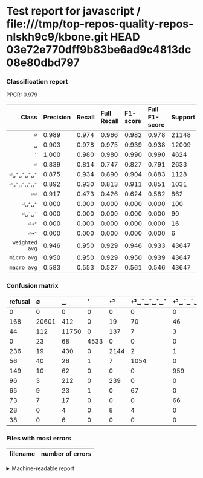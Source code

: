 # Test report for javascript / file:///tmp/top-repos-quality-repos-nlskh9c9/kbone.git HEAD 03e72e770dff9b83be6ad9c4813dc08e80dbd797

### Classification report

PPCR: 0.979

| Class | Precision | Recall | Full Recall | F1-score | Full F1-score | Support | Full Support | PPCR |
|------:|:----------|:-------|:------------|:---------|:---------|:--------|:-------------|:-----|
| `∅` | 0.989| 0.974| 0.966| 0.982| 0.978| 21148| 21316| 0.992 |
| `␣` | 0.903| 0.978| 0.975| 0.939| 0.938| 12009| 12053| 0.996 |
| `'` | 1.000| 0.980| 0.980| 0.990| 0.990| 4624| 4624| 1.000 |
| `⏎` | 0.839| 0.814| 0.747| 0.827| 0.791| 2633| 2869| 0.918 |
| `⏎␣⁺␣⁺␣⁺␣⁺` | 0.875| 0.934| 0.890| 0.904| 0.883| 1128| 1184| 0.953 |
| `⏎␣⁻␣⁻␣⁻␣⁻` | 0.892| 0.930| 0.813| 0.911| 0.851| 1031| 1180| 0.874 |
| `⏎⏎` | 0.917| 0.473| 0.426| 0.624| 0.582| 862| 958| 0.900 |
| `⏎␣⁺␣⁺` | 0.000| 0.000| 0.000| 0.000| 0.000| 100| 165| 0.606 |
| `⏎␣⁻␣⁻` | 0.000| 0.000| 0.000| 0.000| 0.000| 90| 163| 0.552 |
| `⏎⇥⁺` | 0.000| 0.000| 0.000| 0.000| 0.000| 16| 44| 0.364 |
| `⏎⇥⁻` | 0.000| 0.000| 0.000| 0.000| 0.000| 6| 44| 0.136 |
| `weighted avg` | 0.946| 0.950| 0.929| 0.946| 0.933| 43647| 44600| 0.979 |
| `micro avg` | 0.950| 0.950| 0.929| 0.950| 0.939| 43647| 44600| 0.979 |
| `macro avg` | 0.583| 0.553| 0.527| 0.561| 0.546| 43647| 44600| 0.979 |

### Confusion matrix

|refusal|  ∅| ␣| '| ⏎| ⏎␣⁺␣⁺␣⁺␣⁺| ⏎␣⁻␣⁻␣⁻␣⁻| ⏎⏎| ⏎␣⁺␣⁺| ⏎␣⁻␣⁻| ⏎⇥⁺| ⏎⇥⁻| 
|:---|:---|:---|:---|:---|:---|:---|:---|:---|:---|:---|:---|
|0 |0 |0 |0 |0 |0 |0 |0 |0 |0 |0 |0 |
|168 |20601 |412 |0 |19 |70 |46 |0 |0 |0 |0 |0 |
|44 |112 |11750 |0 |137 |7 |3 |0 |0 |0 |0 |0 |
|0 |23 |68 |4533 |0 |0 |0 |0 |0 |0 |0 |0 |
|236 |19 |430 |0 |2144 |2 |1 |37 |0 |0 |0 |0 |
|56 |40 |26 |1 |7 |1054 |0 |0 |0 |0 |0 |0 |
|149 |10 |62 |0 |0 |0 |959 |0 |0 |0 |0 |0 |
|96 |3 |212 |0 |239 |0 |0 |408 |0 |0 |0 |0 |
|65 |9 |23 |1 |0 |67 |0 |0 |0 |0 |0 |0 |
|73 |7 |17 |0 |0 |0 |66 |0 |0 |0 |0 |0 |
|28 |0 |4 |0 |8 |4 |0 |0 |0 |0 |0 |0 |
|38 |0 |6 |0 |0 |0 |0 |0 |0 |0 |0 |0 |

### Files with most errors

| filename | number of errors|
|:----:|:-----|

<details>
    <summary>Machine-readable report</summary>
```json
{
  "cl_report": {"\u0027": {"f1-score": 0.9898460530625615, "precision": 0.9995589856670342, "recall": 0.9803200692041523, "support": 4624}, "macro avg": {"f1-score": 0.561497782291681, "precision": 0.5832573954816954, "recall": 0.553186162439653, "support": 43647}, "micro avg": {"f1-score": 0.9496414415652852, "precision": 0.9496414415652852, "recall": 0.9496414415652852, "support": 43647}, "weighted avg": {"f1-score": 0.9460078426860619, "precision": 0.9461658050718986, "recall": 0.9496414415652852, "support": 43647}, "\u2205": {"f1-score": 0.9816544362908607, "precision": 0.9892912024587015, "recall": 0.9741346699451485, "support": 21148}, "\u23ce": {"f1-score": 0.8266820898399846, "precision": 0.8394675019577134, "recall": 0.8142802886441322, "support": 2633}, "\u23ce\u21e5\u207a": {"f1-score": 0.0, "precision": 0.0, "recall": 0.0, "support": 16}, "\u23ce\u21e5\u207b": {"f1-score": 0.0, "precision": 0.0, "recall": 0.0, "support": 6}, "\u23ce\u23ce": {"f1-score": 0.6243305279265493, "precision": 0.9168539325842696, "recall": 0.4733178654292343, "support": 862}, "\u23ce\u2423\u207a\u2423\u207a": {"f1-score": 0.0, "precision": 0.0, "recall": 0.0, "support": 100}, "\u23ce\u2423\u207a\u2423\u207a\u2423\u207a\u2423\u207a": {"f1-score": 0.9039451114922814, "precision": 0.8754152823920266, "recall": 0.9343971631205674, "support": 1128}, "\u23ce\u2423\u207b\u2423\u207b": {"f1-score": 0.0, "precision": 0.0, "recall": 0.0, "support": 90}, "\u23ce\u2423\u207b\u2423\u207b\u2423\u207b\u2423\u207b": {"f1-score": 0.9107312440645775, "precision": 0.892093023255814, "recall": 0.930164888457808, "support": 1031}, "\u2423": {"f1-score": 0.9392861425316759, "precision": 0.90315142198309, "recall": 0.9784328420351404, "support": 12009}},
  "cl_report_full": {"\u0027": {"f1-score": 0.9898460530625615, "precision": 0.9995589856670342, "recall": 0.9803200692041523, "support": 4624}, "macro avg": {"f1-score": 0.5464402317002265, "precision": 0.5832573954816954, "recall": 0.5270671603328518, "support": 44600}, "micro avg": {"f1-score": 0.9393860414518342, "precision": 0.9496414415652852, "recall": 0.9293497757847534, "support": 44600}, "weighted avg": {"f1-score": 0.9326111898711689, "precision": 0.9410608946821225, "recall": 0.9293497757847534, "support": 44600}, "\u2205": {"f1-score": 0.9777408637873755, "precision": 0.9892912024587015, "recall": 0.9664571214111466, "support": 21316}, "\u23ce": {"f1-score": 0.7907062511524985, "precision": 0.8394675019577134, "recall": 0.747298710352039, "support": 2869}, "\u23ce\u21e5\u207a": {"f1-score": 0.0, "precision": 0.0, "recall": 0.0, "support": 44}, "\u23ce\u21e5\u207b": {"f1-score": 0.0, "precision": 0.0, "recall": 0.0, "support": 44}, "\u23ce\u23ce": {"f1-score": 0.5816108339272986, "precision": 0.9168539325842696, "recall": 0.42588726513569936, "support": 958}, "\u23ce\u2423\u207a\u2423\u207a": {"f1-score": 0.0, "precision": 0.0, "recall": 0.0, "support": 165}, "\u23ce\u2423\u207a\u2423\u207a\u2423\u207a\u2423\u207a": {"f1-score": 0.882747068676717, "precision": 0.8754152823920266, "recall": 0.8902027027027027, "support": 1184}, "\u23ce\u2423\u207b\u2423\u207b": {"f1-score": 0.0, "precision": 0.0, "recall": 0.0, "support": 163}, "\u23ce\u2423\u207b\u2423\u207b\u2423\u207b\u2423\u207b": {"f1-score": 0.8505543237250555, "precision": 0.892093023255814, "recall": 0.8127118644067797, "support": 1180}, "\u2423": {"f1-score": 0.937637154370985, "precision": 0.90315142198309, "recall": 0.9748610304488509, "support": 12053}},
  "ppcr": 0.9786322869955157
}
```
</details>
